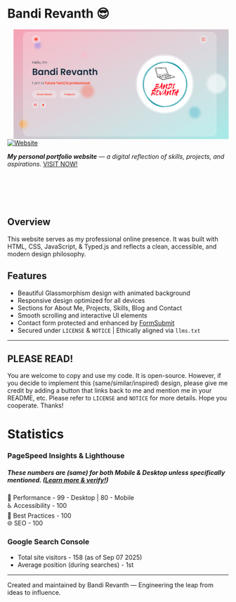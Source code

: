 # Bandi Revanth 😎

<img width=490px height=250px align=right src="https://github.com/bandirevanth/bandirevanth.github.io/blob/main/assets/demo.png"></img>

[![Website](https://img.shields.io/website-up-down-green-red/http/shields.io.svg)](https://bandirevanth.github.io/)

_**My personal portfolio website** — a digital reflection of skills, projects, and aspirations._ [VISIT NOW!](https://bandirevanth.github.io/)

<br><br><br><br>

## Overview

This website serves as my professional online presence. It was built with HTML, CSS, JavaScript, & Typed.js and reflects a clean, accessible, and modern design philosophy.

## Features
- Beautiful Glassmorphism design with animated background
- Responsive design optimized for all devices
- Sections for About Me, Projects, Skills, Blog and Contact
- Smooth scrolling and interactive UI elements
- Contact form protected and enhanced by [FormSubmit](https://formsubmit.co)
- Secured under `LICENSE` & `NOTICE` | Ethically aligned via `llms.txt`

---

## **PLEASE READ!** 
You are welcome to copy and use my code. It is open-source. However, if you decide to implement this (same/similar/inspired) design, please give me credit by adding a button that links back to me and mention me in your README, etc. Please refer to `LICENSE` and `NOTICE` for more details. Hope you cooperate. Thanks!


# Statistics
### PageSpeed Insights & Lighthouse
##### _These numbers are (same) for both Mobile & Desktop unless specifically mentioned._ ([Learn more & verify!](https://pagespeed.web.dev/analysis?url=https%3A%2F%2Fbandirevanth.github.io%2F))  
🚀 Performance    - 99 - Desktop | 80 - Mobile  
♿ Accessibility  - 100  
🌟 Best Practices - 100  
🌐 SEO            - 100

### Google Search Console
- Total site visitors - 158 (as of Sep 07 2025)
- Average position (during searches) - 1st

---

<!-- Created on - May 19, 2025 -->

Created and maintained by Bandi Revanth — Engineering the leap from ideas to influence.
